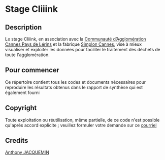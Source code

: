 # Stage Cliiink

## Description
Le stage Cliiink, en association avec la [Communauté d’Agglomération Cannes Pays de Lérins](https://cannespaysdelerins.fr) et la fabrique [Simplon Cannes](https://simplon.co), vise à mieux visualiser et exploiter les données pour faciliter le traitement des déchets de toute l'agglomération.

## Pour commencer
Ce répertoire contient tous les codes et documents nécessaires pour reproduire les résultats obtenus dans le rapport de synthèse qui est également fourni

## Copyright
Toute exploitation ou réutilisation, même partielle, de ce code n'est possible qu'après accord explicite ; veuillez formuler votre demande sur ce [courriel](mailto:anthonyjacquemin@hotmail.fr?subject=Cliiink)

## Credits
[Anthony JACQUEMIN](https://github.com/antjacquemin)
